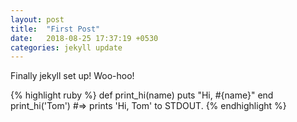 ```yaml
---
layout: post
title:  "First Post"
date:   2018-08-25 17:37:19 +0530
categories: jekyll update
---
```


Finally jekyll set up! Woo-hoo!

{% highlight ruby %}
def print_hi(name)
  puts "Hi, #{name}"
end
print_hi('Tom')
#=> prints 'Hi, Tom' to STDOUT.
{% endhighlight %}
